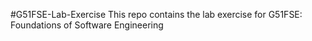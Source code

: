 #G51FSE-Lab-Exercise
This repo contains the lab exercise for G51FSE: Foundations of Software Engineering
